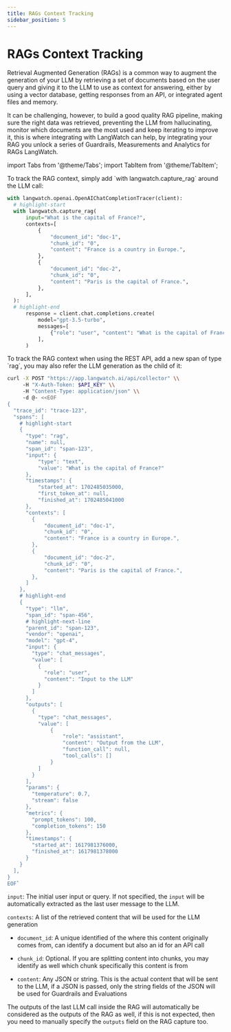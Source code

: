 ```yaml
---
title: RAGs Context Tracking
sidebar_position: 5
---
```


# RAGs Context Tracking

Retrieval Augmented Generation (RAGs) is a common way to augment the generation of your LLM by retrieving a set of documents based on the user query and giving it to the LLM to use as context for answering, either by using a vector database, getting responses from an API, or integrated agent files and memory.

It can be challenging, however, to build a good quality RAG pipeline, making sure the right data was retrieved, preventing the LLM from hallucinating, monitor which documents are the most used and keep iterating to improve it, this is where integrating with LangWatch can help, by integrating your RAG you unlock a series of Guardrails, Measurements and Analytics for RAGs LangWatch.

import Tabs from '@theme/Tabs';
import TabItem from '@theme/TabItem';

<Tabs>
<TabItem value="python" label="Python">
To track the RAG context, simply add `with langwatch.capture_rag` around the LLM call:

```python
with langwatch.openai.OpenAIChatCompletionTracer(client):
  # highlight-start
  with langwatch.capture_rag(
      input="What is the capital of France?",
      contexts=[
          {
              "document_id": "doc-1",
              "chunk_id": "0",
              "content": "France is a country in Europe.",
          },
          {
              "document_id": "doc-2",
              "chunk_id": "0",
              "content": "Paris is the capital of France.",
          },
      ],
  ):
  # highlight-end
      response = client.chat.completions.create(
          model="gpt-3.5-turbo",
          messages=[
              {"role": "user", "content": "What is the capital of France?"}
          ],
      )
```

</TabItem>
<TabItem value="rest" label="REST API">
To track the RAG context when using the REST API, add a new span of type `rag`, you may also refer the LLM generation as the child of it:

```bash
curl -X POST "https://app.langwatch.ai/api/collector" \\
     -H "X-Auth-Token: $API_KEY" \\
     -H "Content-Type: application/json" \\
     -d @- <<EOF
{
  "trace_id": "trace-123",
  "spans": [
    # highlight-start
    {
      "type": "rag",
      "name": null,
      "span_id": "span-123",
      "input": {
          "type": "text",
          "value": "What is the capital of France?"
      },
      "timestamps": {
          "started_at": 1702485035000,
          "first_token_at": null,
          "finished_at": 1702485041000
      },
      "contexts": [
        {
            "document_id": "doc-1",
            "chunk_id": "0",
            "content": "France is a country in Europe.",
        },
        {
            "document_id": "doc-2",
            "chunk_id": "0",
            "content": "Paris is the capital of France.",
        },
      ]
    },
    # highlight-end
    {
      "type": "llm",
      "span_id": "span-456",
      # highlight-next-line
      "parent_id": "span-123",
      "vendor": "openai",
      "model": "gpt-4",
      "input": {
        "type": "chat_messages",
        "value": [
          {
            "role": "user",
            "content": "Input to the LLM"
          }
        ]
      },
      "outputs": [
        {
          "type": "chat_messages",
          "value": [
              {
                  "role": "assistant",
                  "content": "Output from the LLM",
                  "function_call": null,
                  "tool_calls": []
              }
          ]
        }
      ],
      "params": {
        "temperature": 0.7,
        "stream": false
      },
      "metrics": {
        "prompt_tokens": 100,
        "completion_tokens": 150
      },
      "timestamps": {
        "started_at": 1617981376000,
        "finished_at": 1617981378000
      }
    }
  ],
}
EOF`
```

</TabItem>
</Tabs>

`input`: The initial user input or query. If not specified, the `input` will be automatically extracted as the last user message to the LLM.

`contexts`: A list of the retrieved content that will be used for the LLM generation

- `document_id`: A unique identified of the where this content originally comes from, can identify a document but also an id for an API call

- `chunk_id`: Optional. If you are splitting content into chunks, you may identify as well which chunk specifically this content is from

- `content`: Any JSON or string. This is the actual content that will be sent to the LLM, if a JSON is passed, only the string fields of the JSON will be used for Guardrails and Evaluations

The outputs of the last LLM call inside the RAG will automatically be considered as the outputs of the RAG as well, if this is not expected, then you need to manually specify the `outputs` field on the RAG capture too.
